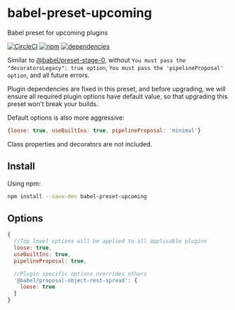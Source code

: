 # babel-preset-upcoming

Babel preset for upcoming plugins

[![CircleCI](https://circleci.com/gh/dk00/babel-preset-upcoming.svg?style=svg)](https://circleci.com/gh/dk00/babel-preset-upcoming)
[![npm](https://img.shields.io/npm/v/babel-preset-upcoming.svg)](https://npm.im/babel-preset-upcoming)
[![dependencies](https://david-dm.org/dk00/babel-preset-upcoming/status.svg)](https://david-dm.org/dk00/babel-preset-upcoming)

Similar to [@babel/preset-stage-0](https://babeljs.io/docs/en/next/babel-preset-stage-0.html), without `You must pass the "decoratorsLegacy": true option`, `You must pass the 'pipelineProposal' option`, and all future errors.

Plugin dependencies are fixed in this preset, and before upgrading, we will ensure all required plugin options have default value, so that upgrading this preset won't break your builds.

Default options is also more aggressive:

```js
{loose: true, useBuiltIns: true, pipelineProposal: 'minimal'}
```

Class properties and decorators are not included.

## Install

Using npm:

```sh
npm install --save-dev babel-preset-upcoming
```

## Options

```js
{
  //Top level options will be applied to all applicable plugins
  loose: true,
  useBuiltIns: true,
  pipelineProposal: true,

  //Plugin specific options overrides others
  '@babel/proposal-object-rest-spread': {
    loose: true
  }
}
```
